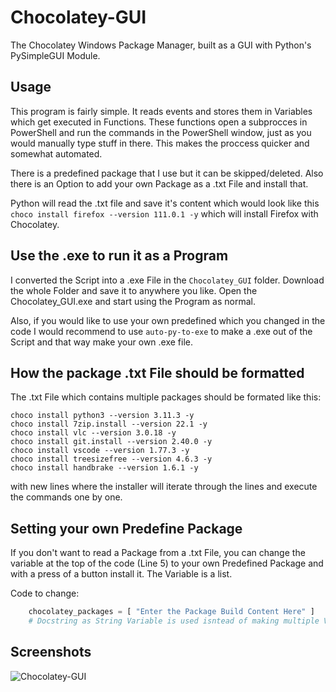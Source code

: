 # Chocolatey-GUI
The Chocolatey Windows Package Manager, built as a GUI with Python's PySimpleGUI Module.


## Usage

This program is fairly simple. It reads events and stores them in Variables which get executed in Functions.
These functions open a subprocces in PowerShell and run the commands in the PowerShell window, just as you would manually type stuff in there.
This makes the proccess quicker and somewhat automated.

There is a predefined package that I use but it can be skipped/deleted.
Also there is an Option to add your own Package as a .txt File and install that.

Python will read the .txt file and save it's content which would look like this ``` choco install firefox --version 111.0.1 -y ``` which will install Firefox with Chocolatey.

## Use the .exe to run it as a Program

I converted the Script into a .exe File in the ```Chocolatey_GUI``` folder.
Download the whole Folder and save it to anywhere you like. Open the Chocolatey_GUI.exe and start using the Program as normal.

Also, if you would like to use your own predefined which you changed in the code I would recommend to use ```auto-py-to-exe``` to make a .exe out of the Script and that way make your own .exe file.


## How the package .txt File should be formatted

The .txt File which contains multiple packages should be formated like this:
```
choco install python3 --version 3.11.3 -y
choco install 7zip.install --version 22.1 -y
choco install vlc --version 3.0.18 -y
choco install git.install --version 2.40.0 -y
choco install vscode --version 1.77.3 -y
choco install treesizefree --version 4.6.3 -y
choco install handbrake --version 1.6.1 -y
```
with new lines where the installer will iterate through the lines and execute the commands one by one.

## Setting your own Predefine Package

If you don't want to read a Package from a .txt File, you can change the variable at the top of the code (Line 5) to your own Predefined Package and with a press of a button install it. The Variable is a list.

Code to change:
```python
    chocolatey_packages = [ "Enter the Package Build Content Here" ]
    # Docstring as String Variable is used isntead of making multiple Variables where each would start with choco install APPNAME 
```

## Screenshots
![Chocolatey-GUI](https://user-images.githubusercontent.com/93329694/233053660-4e73ea42-0752-4b3b-b99b-21c8d8ad433a.png)


